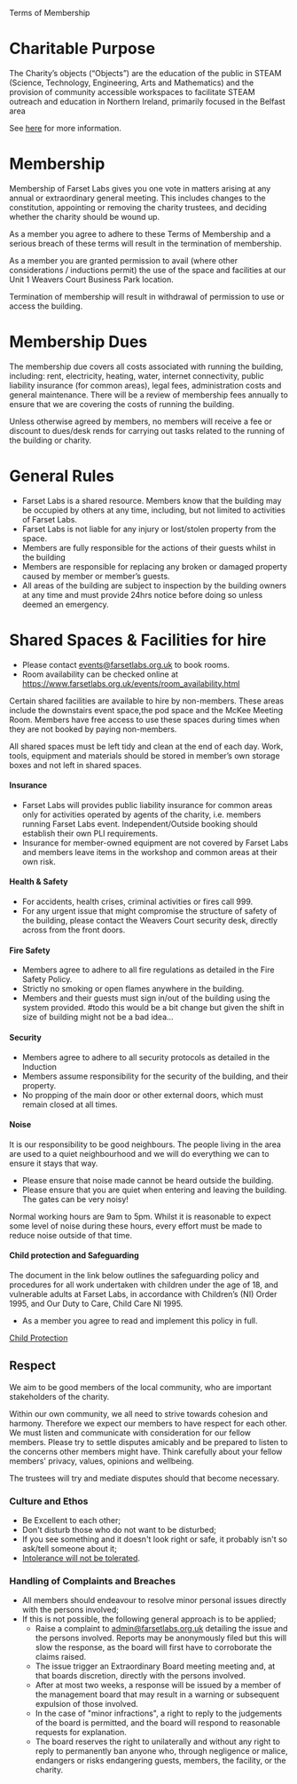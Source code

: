 Terms of Membership

# Charitable Purpose

The Charity’s objects (“Objects”) are the education of the public in STEAM (Science, Technology, Engineering, Arts and Mathematics) and the provision of community accessible workspaces to facilitate STEAM outreach and education in Northern Ireland, primarily focused in the Belfast area

See [here](articles_of_association.md) for more information.

# Membership 

Membership of Farset Labs gives you one vote in matters arising at any annual or extraordinary general meeting. This includes changes to the constitution, appointing or removing the charity trustees, and deciding whether the charity should be wound up. 

As a member you agree to adhere to these Terms of Membership and a serious breach of these terms will result in the termination of membership.

As a member you are granted permission to avail (where other considerations / inductions permit) the use of the space and facilities at our Unit 1 Weavers Court Business Park location. 

Termination of membership will result in withdrawal of permission to use or access the building. 

# Membership Dues

The membership due covers all costs associated with running the building, including: rent, electricity, heating, water, internet connectivity, public liability insurance (for common areas), legal fees, administration costs and general maintenance. There will be a review of membership fees annually to ensure that we are covering the costs of running the building.

Unless otherwise agreed by members, no members will receive a fee or discount to dues/desk rends for carrying out tasks related to the running of the building or charity.

# General Rules

- Farset Labs is a shared resource. Members know that the building may be occupied by others at any time, including, but not limited to activities of Farset Labs.
- Farset Labs is not liable for any injury or lost/stolen property from the space.
- Members are fully responsible for the actions of their guests whilst in the building
- Members are responsible for replacing any broken or damaged property caused by member or member’s guests.
- All areas of the building are subject to inspection by the building owners at any time and must provide 24hrs notice before doing so unless deemed an emergency. 



# Shared Spaces & Facilities for hire

- Please contact events@farsetlabs.org.uk to book rooms.
- Room availability can be checked online at https://www.farsetlabs.org.uk/events/room_availability.html

Certain shared facilities are available to hire by non-members. These areas include the downstairs event space,the pod space and the McKee Meeting Room. Members have free access to use these spaces during times when they are not booked by paying non-members. 

All shared spaces must be left tidy and clean at the end of each day. Work, tools, equipment and materials should be stored in member’s own storage boxes and not left in shared spaces.

#### Insurance

- Farset Labs will provides public liability insurance for common areas only for activities operated by agents of the charity, i.e. members running Farset Labs event. Independent/Outside booking should establish their own PLI requirements.
- Insurance for member-owned equipment are not covered by Farset Labs and members leave items in the workshop and common areas at their own risk.

#### Health & Safety

- For accidents, health crises, criminal activities or fires call 999.
- For any urgent issue that might compromise the structure of safety of the building, please contact the Weavers Court security desk, directly across from the front doors.

#### Fire Safety

- Members agree to adhere to all fire regulations as detailed in the Fire Safety Policy.
- Strictly no smoking or open flames anywhere in the building.
- Members and their guests must sign in/out of the building using the system provided. #todo this would be a bit change but given the shift in size of building might not be a bad idea...

#### Security

- Members agree to adhere to all security protocols as detailed in the Induction 
- Members assume responsibility for the security of the building, and their property.
- No propping of the main door or other external doors, which must remain closed at all times.

#### Noise

It is our responsibility to be good neighbours. The people living in the area are used to a quiet neighbourhood and we will do everything we can to ensure it stays that way.

- Please ensure that noise made cannot be heard outside the building. 
- Please ensure that you are quiet when entering and leaving the building. The gates can be very noisy!

Normal working hours are 9am to 5pm. Whilst it is reasonable to expect some level of noise during these hours, every effort must be made to reduce noise outside of that time.

#### Child protection and Safeguarding

The document in the link below outlines the safeguarding policy and procedures for all work undertaken with children under the age of 18, and vulnerable adults at Farset Labs, in accordance with Children’s (NI) Order 1995, and Our Duty to Care, Child Care NI 1995.

- As a member you agree to read and implement this policy in full.

[Child Protection](child_protection.md)

## Respect

We aim to be good members of the local community, who are important stakeholders of the charity. 

Within our own community, we all need to strive towards cohesion and harmony. Therefore we expect our members to have respect for each other. We must listen and communicate with consideration for our fellow members. Please try to settle disputes amicably and be prepared to listen to the concerns other members might have. Think carefully about your fellow members' privacy, values, opinions and wellbeing.

The trustees will try and mediate disputes should that become necessary. 

### Culture and Ethos

 * Be Excellent to each other;
 * Don't disturb those who do not want to be disturbed;
 * If you see something and it doesn't look right or safe, it probably isn't so ask/tell someone about it;
 * [Intolerance will not be tolerated](equality.html).

### Handling of Complaints and Breaches

 * All members should endeavour to resolve minor personal issues directly with the persons involved;
 * If this is not possible, the following general approach is to be applied;
   * Raise a complaint to admin@farsetlabs.org.uk detailing the issue and the persons involved. Reports may be anonymously filed but this will slow the response, as the board will first have to corroborate the claims raised.
   * The issue trigger an Extraordinary Board meeting meeting and, at that boards discretion, directly with the persons involved.
   * After at most two weeks, a response will be issued by a member of the management board that may result in a warning or subsequent expulsion of those involved.
   * In the case of "minor infractions", a right to reply to the judgements of the board is permitted, and the board will respond to reasonable requests for explanation.
   * The board reserves the right to unilaterally and without any right to reply to permanently ban anyone who, through negligence or malice, endangers or risks endangering guests, members, the facility, or the charity. 


